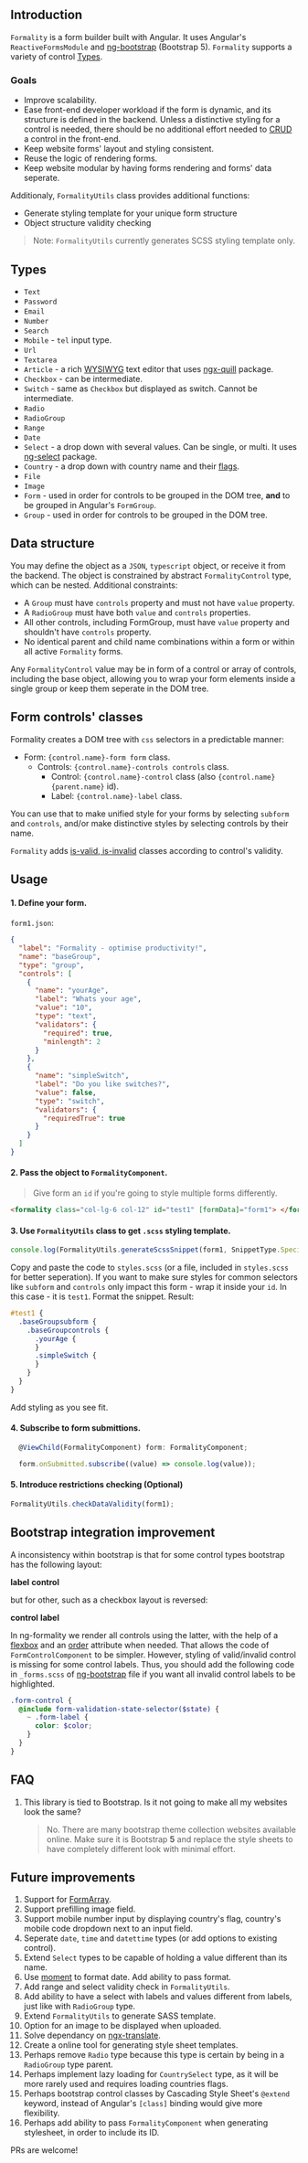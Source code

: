 ## Introduction

`Formality` is a form builder built with Angular. It uses Angular's `ReactiveFormsModule` and [ng-bootstrap](https://ng-bootstrap.github.io/#/home) (Bootstrap 5). `Formality` supports a variety of control [Types](#types).

### Goals

- Improve scalability.
- Ease front-end developer workload if the form is dynamic, and its structure is defined in the backend. Unless a distinctive styling for a control is needed, there should be no additional effort needed to [CRUD](https://en.wikipedia.org/wiki/Create,_read,_update_and_delete) a control in the front-end.
- Keep website forms' layout and styling consistent.
- Reuse the logic of rendering forms.
- Keep website modular by having forms rendering and forms' data seperate.

Additionaly, `FormalityUtils` class provides additional functions:

- Generate styling template for your unique form structure
- Object structure validity checking

> Note: `FormalityUtils` currently generates SCSS styling template only.

## Types

- `Text`
- `Password`
- `Email`
- `Number`
- `Search`
- `Mobile` - `tel` input type.
- `Url`
- `Textarea`
- `Article` - a rich [WYSIWYG](https://en.wikipedia.org/wiki/WYSIWYG) text editor that uses [ngx-quill](https://www.npmjs.com/package/ngx-quill) package.
- `Checkbox` - can be intermediate.
- `Switch` - same as `Checkbox` but displayed as switch. Cannot be intermediate.
- `Radio`
- `RadioGroup`
- `Range`
- `Date`
- `Select` - a drop down with several values. Can be single, or multi. It uses [ng-select](https://github.com/ng-select/ng-select) package.
- `Country` - a drop down with country name and their [flags](https://www.npmjs.com/package/flag-icon-css).
- `File`
- `Image`
- `Form` - used in order for controls to be grouped in the DOM tree, <b>and</b> to be grouped in Angular's `FormGroup`.
- `Group` - used in order for controls to be grouped in the DOM tree.

## Data structure

You may define the object as a `JSON`, `typescript` object, or receive it from the backend. The object is constrained by abstract `FormalityControl` type, which can be nested.
Additional constraints:

- A `Group` must have `controls` property and must not have `value` property.
- A `RadioGroup` must have both `value` and `controls` properties.
- All other controls, including FormGroup, must have `value` property and shouldn't have `controls` property.
- No identical parent and child name combinations within a form or within all active `Formality` forms.

Any `FormalityControl` value may be in form of a control or array of controls, including the base object, allowing you to wrap your form elements inside a single group or keep them seperate in the DOM tree.

## Form controls' classes

Formality creates a DOM tree with `css` selectors in a predictable manner:

- Form: `{control.name}-form form` class.
  - Controls: `{control.name}-controls controls` class.
    - Control: `{control.name}-control` class (also `{control.name}{parent.name}` id).
    - Label: `{control.name}-label` class.

You can use that to make unified style for your forms by selecting `subform` and `controls`, and/or make distinctive styles by selecting controls by their name.

`Formality` adds [is-valid, is-invalid](https://getbootstrap.com/docs/5.0/forms/validation/) classes according to control's validity.

## Usage

#### 1. Define your form.

`form1.json`:

```json
{
  "label": "Formality - optimise productivity!",
  "name": "baseGroup",
  "type": "group",
  "controls": [
    {
      "name": "yourAge",
      "label": "Whats your age",
      "value": "10",
      "type": "text",
      "validators": {
        "required": true,
        "minlength": 2
      }
    },
    {
      "name": "simpleSwitch",
      "label": "Do you like switches?",
      "value": false,
      "type": "switch",
      "validators": {
        "requiredTrue": true
      }
    }
  ]
}
```

#### 2. Pass the object to `FormalityComponent`.

> Give form an `id` if you're going to style multiple forms differently.

```html
<formality class="col-lg-6 col-12" id="test1" [formData]="form1"> </formality>
```

#### 3. Use `FormalityUtils` class to get `.scss` styling template.

```ts
console.log(FormalityUtils.generateScssSnippet(form1, SnippetType.Specific));
```

Copy and paste the code to `styles.scss` (or a file, included in `styles.scss` for better seperation). If you want to make sure styles for common selectors like `subform` and `controls` only impact this form - wrap it inside your `id`. In this case - it is `test1`. Format the snippet. Result:

```scss
#test1 {
  .baseGroupsubform {
    .baseGroupcontrols {
      .yourAge {
      }
      .simpleSwitch {
      }
    }
  }
}
```

Add styling as you see fit.

#### 4. Subscribe to form submittions.

```ts
  @ViewChild(FormalityComponent) form: FormalityComponent;

  form.onSubmitted.subscribe((value) => console.log(value));
```

#### 5. Introduce restrictions checking (Optional)

```ts
FormalityUtils.checkDataValidity(form1);
```

## Bootstrap integration improvement

A inconsistency within bootstrap is that for some control types bootstrap has the following layout:

<b>label</b>
<b>control</b>

but for other, such as a checkbox layout is reversed:

<b>control</b>
<b>label</b>

In ng-formality we render all controls using the latter, with the help of a [flexbox](https://developer.mozilla.org/en-US/docs/Learn/CSS/CSS_layout/Flexbox) and an [order](https://developer.mozilla.org/en-US/docs/Web/CSS/order) attribute when needed. That allows the code of `FormControlComponent` to be simpler. However, styling of valid/invalid control is missing for some control labels.
Thus, you should add the following code in `_forms.scss` of [ng-bootstrap](https://ng-bootstrap.github.io/#/home) file if you want all invalid control labels to be highlighted.

```scss
.form-control {
  @include form-validation-state-selector($state) {
    ~ .form-label {
      color: $color;
    }
  }
}
```

## FAQ

1. This library is tied to Bootstrap. Is it not going to make all my websites look the same?
   > No. There are many bootstrap theme collection websites available online. Make sure it is Bootstrap <b>5</b> and replace the style sheets to have completely different look with minimal effort.

## Future improvements

1. Support for [FormArray](https://angular.io/api/forms/FormArray).
2. Support prefilling image field.
3. Support mobile number input by displaying country's flag, country's mobile code dropdown next to an input field.
4. Seperate `date`, `time` and `datettime` types (or add options to existing control).
5. Extend `Select` types to be capable of holding a value different than its name.
6. Use [moment](https://www.npmjs.com/package/moment) to format date. Add ability to pass format.
7. Add range and select validity check in `FormalityUtils`.
8. Add ability to have a select with labels and values different from labels, just like with `RadioGroup` type.
9. Extend `FormalityUtils` to generate SASS template.
10. Option for an image to be displayed when uploaded.
11. Solve dependancy on [ngx-translate](https://www.npmjs.com/package/@ngx-translate/core).
12. Create a online tool for generating style sheet templates.
13. Perhaps remove `Radio` type because this type is certain by being in a `RadioGroup` type parent.
14. Perhaps implement lazy loading for `CountrySelect` type, as it will be more rarely used and requires loading countries flags.
15. Perhaps bootstrap control classes by Cascading Style Sheet's `@extend` keyword, instead of Angular's `[class]` binding would give more flexibility.
16. Perhaps add ability to pass `FormalityComponent` when generating stylesheet, in order to include its ID.

PRs are welcome!
